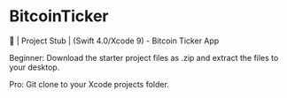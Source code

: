 # BitcoinTicker
 📱 | Project Stub | (Swift 4.0/Xcode 9) - Bitcoin Ticker App

Beginner: Download the starter project files as .zip and extract the files to your desktop.

Pro: Git clone to your Xcode projects folder.


